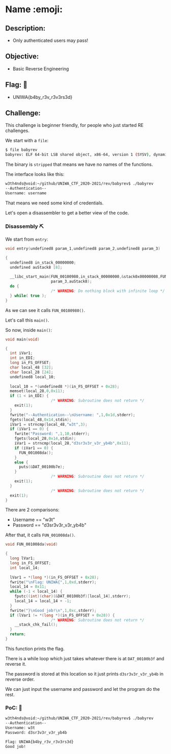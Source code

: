 # Name :emoji:

## Description: 

* Only authenticated users may pass!

## Objective: 

* Basic Reverse Engineering

## Flag: :black_flag:
* UNIWA{b4by_r3v_r3v3rs3d}

## Challenge:

This challenge is beginner friendly, for people who just started RE challenges.

We start with a `file`: 

```sh
$ file babyrev
babyrev: ELF 64-bit LSB shared object, x86-64, version 1 (SYSV), dynamically linked, interpreter /lib64/ld-linux-x86-64.so.2, for GNU/Linux 3.2.0, BuildID[sha1]=ea35a477600cd39b8a773dab2d86ad600c79745c, stripped
```

The binary is `stripped` that means we have no names of the functions. 

The interface looks like this:

```sh
w3th4nds@void:~/github/UNIWA_CTF_2020-2021/rev/babyrev$ ./babyrev 
--Authentication--
Username: username
```

That means we need some kind of credentials.

Let's open a disassembler to get a better view of the code.

### Disassembly :pick:

We start from `entry`:

```c
void entry(undefined8 param_1,undefined8 param_2,undefined8 param_3)

{
  undefined8 in_stack_00000000;
  undefined auStack8 [8];
  
  __libc_start_main(FUN_00100980,in_stack_00000000,&stack0x00000008,FUN_00100aa0,FUN_00100b10,
                    param_3,auStack8);
  do {
                    /* WARNING: Do nothing block with infinite loop */
  } while( true );
}
```

As we can see it calls `FUN_00100980()`.

Let's call this `main()`.

So now, inside `main()`:

```c
void main(void)

{
  int iVar1;
  int in_EDI;
  long in_FS_OFFSET;
  char local_48 [32];
  char local_28 [24];
  undefined8 local_10;
  
  local_10 = *(undefined8 *)(in_FS_OFFSET + 0x28);
  memset(local_28,0,0x11);
  if (1 < in_EDI) {
                    /* WARNING: Subroutine does not return */
    exit(1);
  }
  fwrite("--Authentication--\nUsername: ",1,0x1d,stderr);
  fgets(local_48,0x14,stdin);
  iVar1 = strncmp(local_48,"w3t",3);
  if (iVar1 == 0) {
    fwrite("Password: ",1,10,stderr);
    fgets(local_28,0x14,stdin);
    iVar1 = strncmp(local_28,"d3sr3v3r_v3r_yb4b",0x11);
    if (iVar1 == 0) {
      FUN_001008da();
    }
    else {
      puts(&DAT_00100b7e);
    }
                    /* WARNING: Subroutine does not return */
    exit(1);
  }
                    /* WARNING: Subroutine does not return */
  exit(1);
}
```

There are  2 comparisons:

* Username == "w3t"
* Password == "d3sr3v3r_v3r_yb4b"

After that, it calls `FUN_001008da()`.

```c
void FUN_001008da(void)

{
  long lVar1;
  long in_FS_OFFSET;
  int local_14;
  
  lVar1 = *(long *)(in_FS_OFFSET + 0x28);
  fwrite("\nFlag: UNIWA{",1,0xd,stderr);
  local_14 = 0x11;
  while (-1 < local_14) {
    fputc((int)(char)(&DAT_00100b3f)[local_14],stderr);
    local_14 = local_14 + -1;
  }
  fwrite("}\nGood job!\n",1,0xc,stderr);
  if (lVar1 != *(long *)(in_FS_OFFSET + 0x28)) {
                    /* WARNING: Subroutine does not return */
    __stack_chk_fail();
  }
  return;
}
```

This function prints the flag. 

There is a while loop which just takes whatever there is at `DAT_00100b3f` and reverse it.

The password is stored at this location so it just prints `d3sr3v3r_v3r_yb4b` in reverse order.

We can just input the username and password and let the program do the rest.

### PoC: :checkered_flag:

```sh
w3th4nds@void:~/github/UNIWA_CTF_2020-2021/rev/babyrev$ ./babyrev 
--Authentication--
Username: w3t
Password: d3sr3v3r_v3r_yb4b

Flag: UNIWA{b4by_r3v_r3v3rs3d}
Good job!
```


